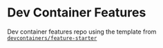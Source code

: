 # Dev Container Features

Dev container features repo using the template from [`devcontainers/feature-starter`](https://github.com/devcontainers/feature-starter)
